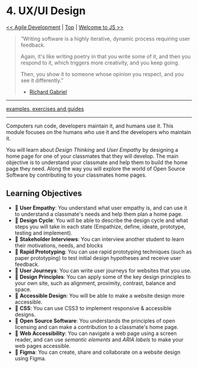 # 4. UX/UI Design

[&lt;&lt; Agile Development](../agile-development/README.md) \| [Top](../README.md) \| [Welcome to JS &gt;&gt;](../welcome-to-js/README.md)

> “Writing software is a highly iterative, dynamic process requiring user feedback.
>
> Again, it's like writing poetry in that you write some of it, and then you respond to it, which triggers more creativity, and you keep going.
>
> Then, you show it to someone whose opinion you respect, and you see it differently.”
>
> - [Richard Gabriel](https://dreamsongs.com/PoetryOfProgramming.html)

---

[examples, exercises and guides](https://github.com/HackYourFutureBelgium/ux-ui-design)

---

Computers run code, developers maintain it, and humans use it. This module focuses on the humans who use it and the developers who maintain it.

You will learn about _Design Thinking_ and _User Empathy_ by designing a home page for one of your classmates that they will develop. The main objective is to understand your classmate and help them to build the home page they need. Along the way you will explore the world of Open Source Software by contributing to your classmates home pages.

## Learning Objectives

- 🥚 **User Empathy**: You understand what user empathy is, and can use it to understand a classmate's needs and help them plan a home page.
- 🥚 **Design Cycle**: You will be able to describe the design cycle and what steps you will take in each state (Empathize, define, ideate, prototype, testing and implement).
- 🥚 **Stakeholder Interviews**: You can interview another student to learn their motivations, needs, and blocks
- 🥚 **Rapid Prototyping**: You can use rapid prototyping techniques (such as paper prototyping) to test initial design hypotheses and receive user feedback.
- 🥚 **User Journeys**: You can write user journeys for websites that you use.
- 🐣 **Design Principles**: You can apply some of the key design principles to your own site, such as alignment, proximity, contrast, balance and space.
- 🐣 **Accessible Design**: You will be able to make a website design more accessible.
- 🐣 **CSS**: You can use CSS3 to implement responsive & accessible designs.
- 🐣 **Open Source Software**: You understands the principles of open licensing and can make a contribution to a classmate's home page.
- 🐥 **Web Accessibility**: You can navigate a web page using a screen reader, and can use _semantic elements_ and _ARIA labels_ to make your web pages accessible.
- 🐥 **Figma**: You can create, share and collaborate on a website design using Figma.

<!-- from coaches, to place:

<details>
<summary>expand/collapse</summary>
<br>


### Research, Definition

- You will be able to decide when quantitative data is necessary or when qualitative data is necessary, and how to collect both types of data.
- You will be able to conduct some user research to understand user needs, motivations and pain points. Such as user Interview and a user survey.
- You will understand how to interpret quantitative and qualitative data.
- You will be able to use the user research data gathered to define the problem that you need to solve and write a hypothesis on a potential solution.
- You will use your research findings and initial rapid prototyping to map the user journeys for your websites

### Ideate

- You will learn the basics of using a component library


-->
